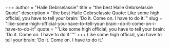 +++
author = "Haile Gebrselassie"
title = "the best Haile Gebrselassie Quote"
description = "the best Haile Gebrselassie Quote: Like some high official, you have to tell your brain: 'Do it. Come on. I have to do it.'"
slug = "like-some-high-official-you-have-to-tell-your-brain:-do-it-come-on-i-have-to-do-it"
quote = '''Like some high official, you have to tell your brain: 'Do it. Come on. I have to do it.''''
+++
Like some high official, you have to tell your brain: 'Do it. Come on. I have to do it.'
